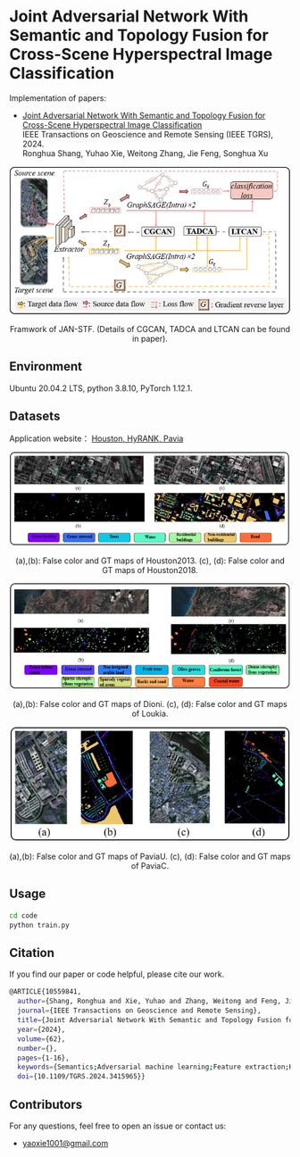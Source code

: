 # Joint Adversarial Network With Semantic and Topology Fusion for Cross-Scene Hyperspectral Image Classification
Implementation of papers:
- [Joint Adversarial Network With Semantic and Topology Fusion for Cross-Scene Hyperspectral Image Classification](https://ieeexplore.ieee.org/abstract/document/10559841)  
  IEEE Transactions on Geoscience and Remote Sensing (IEEE TGRS), 2024.  
  Ronghua Shang, Yuhao Xie, Weitong Zhang, Jie Feng, Songhua Xu

<div align=center>
	<img src="./figures/framework.png"/>
	<p>Framwork of JAN-STF. (Details of CGCAN, TADCA and LTCAN can be found in paper). </p>
</div>

## Environment
Ubuntu 20.04.2 LTS, python 3.8.10, PyTorch 1.12.1.

## Datasets
Application website： [Houston, HyRANK, Pavia](https://github.com/YuxiangZhang-BIT/Data-CSHSI)
<div align="center">
  <img src="./figures/Houston.png" alt="Houston Image"/>
  <p>(a),(b): False color and GT maps of Houston2013. (c), (d): False color and GT maps of Houston2018. </p>
</div>
<div align="center">
  <img src="./figures/HyRANK.png" alt="HyRANK Image"/>
  <p>(a),(b): False color and GT maps of Dioni. (c), (d): False color and GT maps of Loukia. </p>
</div>
<div align="center">
  <img src="./figures/Pavia.png" alt="Pavia Image"/>
  <p>(a),(b): False color and GT maps of PaviaU. (c), (d): False color and GT maps of PaviaC. </p>
</div>

## Usage
```bash
cd code
python train.py
```

## Citation
If you find our paper or code helpful, please cite our work.
```bash
@ARTICLE{10559841,
  author={Shang, Ronghua and Xie, Yuhao and Zhang, Weitong and Feng, Jie and Xu, Songhua},
  journal={IEEE Transactions on Geoscience and Remote Sensing}, 
  title={Joint Adversarial Network With Semantic and Topology Fusion for Cross-Scene Hyperspectral Image Classification}, 
  year={2024},
  volume={62},
  number={},
  pages={1-16},
  keywords={Semantics;Adversarial machine learning;Feature extraction;Hyperspectral imaging;Measurement;Training;Task analysis;Adversarial learning;domain adaptation;hyperspectral image (HSI);semantic attention;topological structure},
  doi={10.1109/TGRS.2024.3415965}}
```

## Contributors
For any questions, feel free to open an issue or contact us:
- <a href="mailto:yaoxie1001@gmail.com">yaoxie1001@gmail.com</a>
